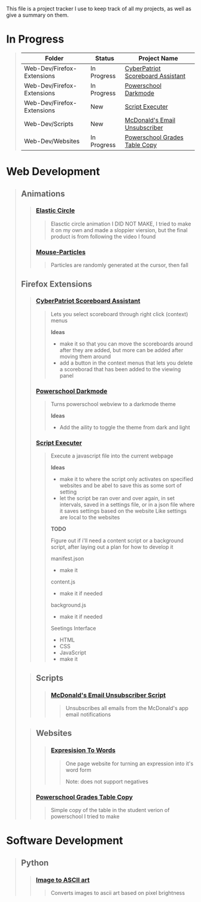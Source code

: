 This file is a project tracker I use to keep track of all my projects, as well as give a summary on them.

# In Progress
> |Folder|Status|Project Name|
> |-|-|-|
> |Web-Dev/Firefox-Extensions|In Progress|[CyberPatriot Scoreboard Assistant](#cyberpatriot-scoreboard-assistant)|
> |Web-Dev/Firefox-Extensions|In Progress|[Powerschool Darkmode](#powerschool-darkmode)|
> |Web-Dev/Firefox-Extensions|New|[Script Executer](#script-executer)|
> |Web-Dev/Scripts|New|[McDonald's Email Unsubscriber](#mcdonalds-email-unsubscriber-script)|
> |Web-Dev/Websites|In Progress|[Powerschool Grades Table Copy](#powerschool-grades-table-copy)|


# Web Development
> ## Animations
>> ### [Elastic Circle](/Web-Development/Animations/Elastic-Circle)
>>> Elasctic circle animation I DID NOT MAKE, I tried to make it on my own and made a sloppier viersion, but the final product is from following the video I found
>>
>>### [Mouse-Particles](/Web-Development/Animations/Mouse-Particles/)
>>> Particles are randomly generated at the cursor, then fall
>
> ## Firefox Extensions
>> ### [CyberPatriot Scoreboard Assistant](/Web-Development/CyberPatriot-Extension)
>>> Lets you select scoreboard through right click (context) menus
>>>
>>> **Ideas**
>>>
>>> - make it so that you can move the scoreboards around after they are added, but more can be added after moving them around
>>> - add a button in the context menus that lets you delete a scoreborad that has been added to the viewing panel
>>
>> ### [Powerschool Darkmode](/Web-Development/Firefox-Extensions/Powershcool-Darkmode)
>>> Turns powerschool webview to a darkmode theme
>>>
>>> **Ideas**
>>>
>>> - Add the aility to toggle the theme from dark and light
>>
>> ### [Script Executer ](/Web-Development/Firefox-Extensions/Script-Executer/)
>>> Execute a javascript file into the current webpage
>>>
>>> **Ideas**
>>>
>>> - make it to where the script only activates on specified websites and be abel to save this as some sort of setting
>>> - let the script be ran over and over again, in set intervals, saved in a settings file, or in a json file where it saves settings based on the website Like settings are local to the websites
>>>
>>> **TODO**
>>>
>>> Figure out if i'll need a content script or a background script, after laying out a plan for how to develop it
>>>
>>> manifest.json
>>> - make it
>>>
>>> content.js
>>> - make it if needed
>>>
>>> background.js
>>> - make it if needed
>>>
>>> Seetings Interface
>>> - HTML
>>> - CSS
>>> - JavaScript
>>> - make it
>
>> ## Scripts
>>> ### [McDonald's Email Unsubscriber Script](/Web-Development/Scripts/McDonald's-Email-Unsubscriber.js)
>>>> Unsubscribes all emails from the McDonald's app email notifications
>
>> ## Websites
>>> ### [Expresision To Words](/Web-Development/Websites/Expression-To-Words)
>>>> One page website for turning an expression into it's word form
>>>>
>>>> Note: does not support negatives
>>
>> ### [Powerschool Grades Table Copy](/Web-Development/Websites/Powerschool-Grades-Copy)
>>> Simple copy of the table in the student verion of powerschool I tried to make

# Software Development
> ## Python
>> ### [Image to ASCII art](/Software-Development/Python/img-to-ascii)
>>> Converts images to ascii art based on pixel brightness